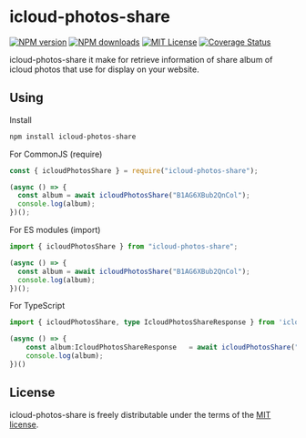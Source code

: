 # icloud-photos-share

[![NPM version][npm-version-image]][npm-url]
[![NPM downloads][npm-downloads-image]][npm-downloads-url]
[![MIT License][license-image]][license-url]
[![Coverage Status][coveralls-image]][coveralls-url]

icloud-photos-share it make for retrieve information of share album of icloud photos that use for display on your website.

## Using

Install

```bash
npm install icloud-photos-share
```

For CommonJS (require)

```javascript
const { icloudPhotosShare } = require("icloud-photos-share");

(async () => {
  const album = await icloudPhotosShare("B1AG6XBub2QnCol");
  console.log(album);
})();
```

For ES modules (import)

```javascript
import { icloudPhotosShare } from "icloud-photos-share";

(async () => {
  const album = await icloudPhotosShare("B1AG6XBub2QnCol");
  console.log(album);
})();
```

For TypeScript

```TypeScript
import { icloudPhotosShare, type IcloudPhotosShareResponse } from 'icloud-photos-share';

(async () => {
    const album:IcloudPhotosShareResponse   = await icloudPhotosShare("B1AG6XBub2QnCol");
    console.log(album);
})()
```

## License

icloud-photos-share is freely distributable under the terms of the [MIT license][license-url].

[npm-url]: https://www.npmjs.com/package/icloud-photos-share
[npm-version-image]: https://img.shields.io/npm/v/icloud-photos-share.svg?style=flat
[npm-downloads-image]: https://img.shields.io/npm/dm/icloud-photos-share.svg?style=flat
[npm-downloads-url]: https://npmcharts.com/compare/icloud-photos-share?minimal=true
[license-image]: https://img.shields.io/badge/license-MIT-blue.svg?style=flat
[license-url]: LICENSE
[coveralls-image]: https://coveralls.io/repos/mrthiti/icloud-photos-share/badge.svg?branch=main
[coveralls-url]: https://coveralls.io/r/mrthiti/icloud-photos-share?branch=main
